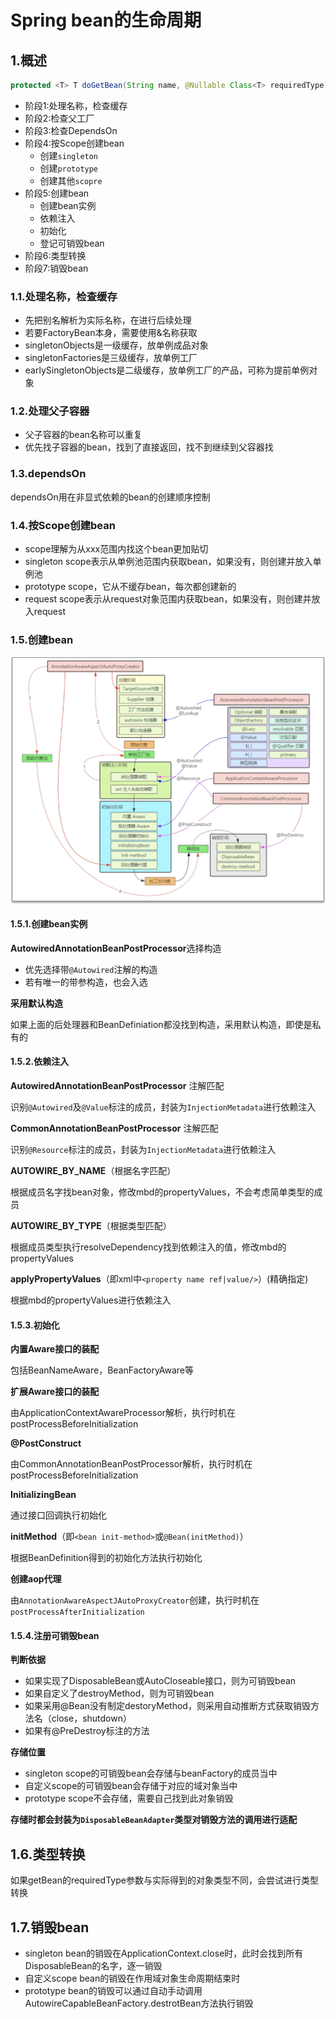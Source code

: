 # Spring bean的生命周期

## 1.概述

```java
protected <T> T doGetBean(String name, @Nullable Class<T> requiredType, @Nullable Object[] args, boolean typeCheckOnly)
```

- 阶段1:处理名称，检查缓存
- 阶段2:检查父工厂
- 阶段3:检查DependsOn
- 阶段4:按Scope创建bean
  - 创建`singleton`
  - 创建`prototype`
  - 创建其他`scopre`
- 阶段5:创建bean
  - 创建bean实例
  - 依赖注入
  - 初始化
  - 登记可销毁bean
- 阶段6:类型转换
- 阶段7:销毁bean

### 1.1.处理名称，检查缓存

- 先把别名解析为实际名称，在进行后续处理
- 若要FactoryBean本身，需要使用&名称获取
- singletonObjects是一级缓存，放单例成品对象
- singletonFactories是三级缓存，放单例工厂
- earlySingletonObjects是二级缓存，放单例工厂的产品，可称为提前单例对象

### 1.2.处理父子容器

- 父子容器的bean名称可以重复
- 优先找子容器的bean，找到了直接返回，找不到继续到父容器找

### 1.3.dependsOn

dependsOn用在非显式依赖的bean的创建顺序控制

### 1.4.按Scope创建bean

- scope理解为从xxx范围内找这个bean更加贴切
- singleton scope表示从单例池范围内获取bean，如果没有，则创建并放入单例池
- prototype scope，它从不缓存bean，每次都创建新的
- request scope表示从request对象范围内获取bean，如果没有，则创建并放入request

### 1.5.创建bean

![image-20221020132957392](image/image-20221020132957392.png)

#### 1.5.1.创建bean实例

**AutowiredAnnotationBeanPostProcessor**选择构造

- 优先选择带`@Autowired`注解的构造
- 若有唯一的带参构造，也会入选

**采用默认构造**

如果上面的后处理器和BeanDefiniation都没找到构造，采用默认构造，即使是私有的

#### 1.5.2.依赖注入

**AutowiredAnnotationBeanPostProcessor** 注解匹配

识别`@Autowired`及`@Value`标注的成员，封装为`InjectionMetadata`进行依赖注入

**CommonAnnotationBeanPostProcessor** 注解匹配

识别`@Resource`标注的成员，封装为`InjectionMetadata`进行依赖注入

**AUTOWIRE_BY_NAME**（根据名字匹配）

根据成员名字找bean对象，修改mbd的propertyValues，不会考虑简单类型的成员

**AUTOWIRE_BY_TYPE**（根据类型匹配）

根据成员类型执行resolveDependency找到依赖注入的值，修改mbd的propertyValues

**applyPropertyValues**（即xml中`<property name ref|value/>`）(精确指定)

根据mbd的propertyValues进行依赖注入

#### 1.5.3.初始化

**内置Aware接口的装配**

包括BeanNameAware，BeanFactoryAware等

**扩展Aware接口的装配**

由ApplicationContextAwareProcessor解析，执行时机在postProcessBeforeInitialization

**@PostConstruct**

由CommonAnnotationBeanPostProcessor解析，执行时机在postProcessBeforeInitialization

**InitializingBean**

通过接口回调执行初始化

**initMethod**（即`<bean init-method>`或`@Bean(initMethod)`）

根据BeanDefinition得到的初始化方法执行初始化

**创建aop代理**

由`AnnotationAwareAspectJAutoProxyCreator`创建，执行时机在`postProcessAfterInitialization`

#### 1.5.4.注册可销毁bean

**判断依据**

- 如果实现了DisposableBean或AutoCloseable接口，则为可销毁bean
- 如果自定义了destroyMethod，则为可销毁bean
- 如果采用@Bean没有制定destoryMethod，则采用自动推断方式获取销毁方法名（close，shutdown）
- 如果有@PreDestroy标注的方法

**存储位置**

- singleton scope的可销毁bean会存储与beanFactory的成员当中
- 自定义scope的可销毁bean会存储于对应的域对象当中
- prototype scope不会存储，需要自己找到此对象销毁

**存储时都会封装为`DisposableBeanAdapter`类型对销毁方法的调用进行适配**

## 1.6.类型转换

如果getBean的requiredType参数与实际得到的对象类型不同，会尝试进行类型转换

## 1.7.销毁bean

- singleton bean的销毁在ApplicationContext.close时，此时会找到所有DisposableBean的名字，逐一销毁
- 自定义scope bean的销毁在作用域对象生命周期结束时
- prototype bean的销毁可以通过自动手动调用AutowireCapableBeanFactory.destrotBean方法执行销毁

